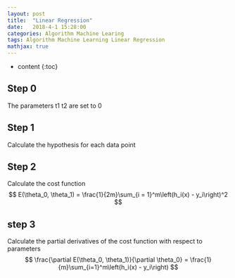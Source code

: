 ```yaml
---
layout: post
title:  "Linear Regression"
date:   2018-4-1 15:28:00
categories: Algorithm Machine Learing
tags: Algorithm Machine Learning Linear Regression
mathjax: true
---
```


* content
{:toc}

## Step 0
The parameters t1 t2 are set to 0

## Step 1
Calculate the hypothesis for each data point

## Step 2
Calculate the cost function
$$
E(\theta_0, \theta_1) = \frac{1}{2m}\sum_{i = 1}^m\left(h_i(x) - y_i\right)^2
$$



## step 3
Calculate the partial derivatives of the cost function with respect to parameters
$$
\frac{\partial E(\theta_0, \theta_1)}{\partial \theta_0} = \frac{1}{m}\sum_{i=1}^m\left(h_i(x) - y_i\right)
$$
